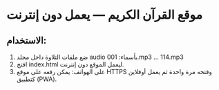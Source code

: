 # موقع القرآن الكريم — يعمل دون إنترنت

## الاستخدام:
1) ضع ملفات التلاوة داخل مجلد audio بأسماء: 001.mp3 … 114.mp3
2) افتح index.html ليعمل الموقع دون إنترنت.
3) على الهواتف: يمكن رفعه على موقع HTTPS وفتحه مرة واحدة ثم يعمل أوفلاين كتطبيق (PWA).
